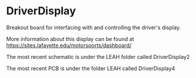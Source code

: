 # DriverDisplay
Breakout board for interfacing with and controlling the driver's display.

More information about this display can be found at https://sites.lafayette.edu/motorsports/dashboard/

The most recent schematic is under the LEAH folder called DriverDisplay2

The most recent PCB is under the folder LEAH called DriverDisplay4
